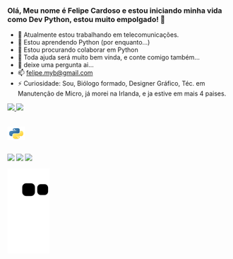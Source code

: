 
### Olá, Meu nome é Felipe Cardoso e estou iniciando minha vida como Dev Python, estou muito empolgado! 👋


- 🔭 Atualmente estou trabalhando em telecomunicações.
- 🌱 Estou aprendendo Python (por enquanto...)
- 👯 Estou procurando colaborar em Python
- 🤔 Toda ajuda será muito bem vinda, e conte comigo também...
- 💬 deixe uma pergunta ai...
- 📫 felipe.myb@gmail.com
- ⚡ Curiosidade: Sou, Biólogo formado, Designer Gráfico, Téc. em Manutenção de Micro, já morei na Irlanda, e ja estive em mais 4 paises. 



<div align="left">
  
<a href="https://github.com/FelipeCard0so">
  <img height="216em" src="https://github-readme-stats.vercel.app/api?username=FelipeCard0so&show_icons=true&theme=gruvbox&include_all_commits=true&count_private=true"/> 
  <img height="180em" src="https://github-readme-stats.vercel.app/api/top-langs/?username=FelipeCard0so&layout=compact&langs_count=7&theme=onedark"/>
</div>
  
<br>  
  <div style="display: inline_block"><br>
  <img align="center" alt="Rafa-Python" height="30" width="40" src="https://raw.githubusercontent.com/devicons/devicon/master/icons/python/python-original.svg">
</div>
  
<br>

<div> 
  
  <a href="https://www.instagram.com/felipecard0so/" target="_blank"><img src="https://img.shields.io/badge/-Instagram-%23E4405F?style=for-the-badge&logo=instagram&logoColor=white" target="_blank"></a>
  <a href = "mailto:felipe@gmail.com"><img src="https://img.shields.io/badge/-Gmail-%23333?style=for-the-badge&logo=gmail&logoColor=white" target="_blank"></a>
  <a href="https://www.linkedin.com/in/cardosofelipe/" target="_blank"><img src="https://img.shields.io/badge/-LinkedIn-%230077B5?style=for-the-badge&logo=linkedin&logoColor=white" target="_blank"></a> 
  
   ![Snake animation](https://github.com/FelipeCard0so/FelipeCard0so/blob/output/github-contribution-grid-snake.svg)
  
</div>
  
